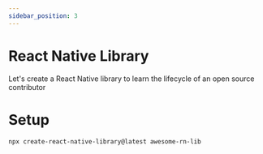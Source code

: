 ```yaml
---
sidebar_position: 3
---
```


# React Native Library

Let's create a React Native library to learn the lifecycle of an open source contributor

# Setup

```bash
npx create-react-native-library@latest awesome-rn-lib
```
